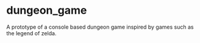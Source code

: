 # dungeon_game
A prototype of a console based dungeon game inspired by games such as the legend of zelda.
